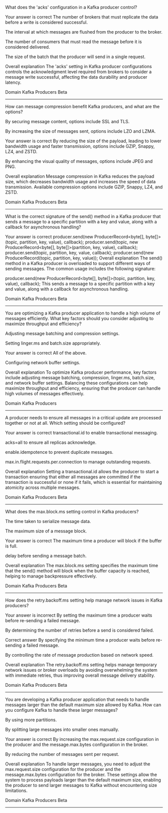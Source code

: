 What does the 'acks' configuration in a Kafka producer control?

Your answer is correct
The number of brokers that must replicate the data before a write is considered successful.

The interval at which messages are flushed from the producer to the broker.

The number of consumers that must read the message before it is considered delivered.

The size of the batch that the producer will send in a single request.

Overall explanation
The 'acks' setting in Kafka producer configurations controls the acknowledgment level required from brokers to consider a message write successful, affecting the data durability and producer latency.

Domain
Kafka Producers
Beta

---


How can message compression benefit Kafka producers, and what are the options?

By securing message content, options include SSL and TLS.

By increasing the size of messages sent, options include LZO and LZMA.

Your answer is correct
By reducing the size of the payload, leading to lower bandwidth usage and faster transmission, options include GZIP, Snappy, LZ4, and ZSTD.

By enhancing the visual quality of messages, options include JPEG and PNG.

Overall explanation
Message compression in Kafka reduces the payload size, which decreases bandwidth usage and increases the speed of data transmission. Available compression options include GZIP, Snappy, LZ4, and ZSTD.

Domain
Kafka Producers
Beta

---

What is the correct signature of the send() method in a Kafka producer that sends a message to a specific partition with a key and value, along with a callback for asynchronous handling?

Your answer is correct
producer.send(new ProducerRecord<byte[], byte[]>(topic, partition, key, value), callback);
producer.send(topic, new ProducerRecord<byte[], byte[]>(partition, key, value), callback);
producer.send(topic, partition, key, value, callback);
producer.send(new ProducerRecord(topic, partition, key, value));
Overall explanation
The send() method in a Kafka producer is overloaded to support different ways of sending messages. The common usage includes the following signature:

producer.send(new ProducerRecord<byte[], byte[]>(topic, partition, key, value), callback);
This sends a message to a specific partition with a key and value, along with a callback for asynchronous handling.

Domain
Kafka Producers
Beta


---


You are optimizing a Kafka producer application to handle a high volume of messages efficiently. What key factors should you consider adjusting to maximize throughput and efficiency?

Adjusting message batching and compression settings.

Setting linger.ms and batch.size appropriately.

Your answer is correct
All of the above.

Configuring network buffer settings.

Overall explanation
To optimize Kafka producer performance, key factors include adjusting message batching, compression, linger.ms, batch.size, and network buffer settings. Balancing these configurations can help maximize throughput and efficiency, ensuring that the producer can handle high volumes of messages effectively.

Domain
Kafka Producers

---


A producer needs to ensure all messages in a critical update are processed together or not at all. Which setting should be configured?

Your answer is correct
transactional.id to enable transactional messaging.

acks=all to ensure all replicas acknowledge.

enable.idempotence to prevent duplicate messages.

max.in.flight.requests.per.connection to manage outstanding requests.

Overall explanation
Setting a transactional.id allows the producer to start a transaction ensuring that either all messages are committed if the transaction is successful or none if it fails, which is essential for maintaining atomicity across multiple messages.

Domain
Kafka Producers
Beta



---


What does the max.block.ms setting control in Kafka producers?

The time taken to serialize message data.

The maximum size of a message block.

Your answer is correct
The maximum time a producer will block if the buffer is full.

delay before sending a message batch.

Overall explanation
The max.block.ms setting specifies the maximum time that the send() method will block when the buffer capacity is reached, helping to manage backpressure effectively.

Domain
Kafka Producers
Beta

---


How does the retry.backoff.ms setting help manage network issues in Kafka producers?

Your answer is incorrect
By setting the maximum time a producer waits before re-sending a failed message.

By determining the number of retries before a send is considered failed.

Correct answer
By specifying the minimum time a producer waits before re-sending a failed message.

By controlling the rate of message production based on network speed.

Overall explanation
The retry.backoff.ms setting helps manage temporary network issues or broker overloads by avoiding overwhelming the system with immediate retries, thus improving overall message delivery stability.

Domain
Kafka Producers
Beta


---



You are developing a Kafka producer application that needs to handle messages larger than the default maximum size allowed by Kafka. How can you configure Kafka to handle these larger messages?

By using more partitions.

By splitting large messages into smaller ones manually.

Your answer is correct
By increasing the max.request.size configuration in the producer and the message.max.bytes configuration in the broker.

By reducing the number of messages sent per request.

Overall explanation
To handle larger messages, you need to adjust the max.request.size configuration for the producer and the message.max.bytes configuration for the broker. These settings allow the system to process payloads larger than the default maximum size, enabling the producer to send larger messages to Kafka without encountering size limitations.

Domain
Kafka Producers
Beta

---


